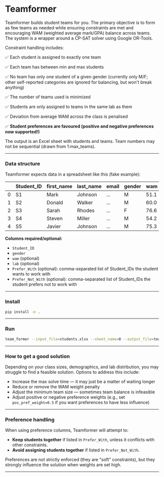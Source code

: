 # Teamformer

Teamformer builds student teams for you. The primary objective is to form as few teams as needed while ensuring constraints are met and encouraging WAM (weighted average mark/GPA) balance across teams. The system is a wrapper around a CP-SAT solver using Google OR-Tools.

Constraint handling includes:

✅ Each student is assigned to exactly one team

✅ Each team has between min and max students

✅ No team has only one student of a given gender (currently only M/F; other self-reported categories are ignored for balancing, but won't break anything)

✅ The number of teams used is minimized

✅ Students are only assigned to teams in the same lab as them

✅ Deviation from average WAM across the class is penalised

✅ **Student preferences are favoured (positive and negative preferences now supported!)**

The output is an Excel sheet with students and teams. Team numbers may not be sequential (drawn from 1\:max\_teams).

---

### Data structure

Teamformer expects data in a spreadsheet like this (fake example):

|   | Student\_ID | first\_name | last\_name | email | gender | wam  | lab | Prefer\_With | Prefer\_Not\_With |
| - | ----------- | ----------- | ---------- | ----- | ------ | ---- | --- | ------------ | ----------------- |
| 0 | S1          | Mark        | Johnson    | ...   | M      | 51.1 | 3   | S2, S3       | S4                |
| 1 | S2          | Donald      | Walker     | ...   | M      | 60.0 | 1   |              |                   |
| 2 | S3          | Sarah       | Rhodes     | ...   | F      | 76.6 | 1   | S1           | S3                |
| 3 | S4          | Steven      | Miller     | ...   | M      | 54.2 | 2   |              |                   |
| 4 | S5          | Javier      | Johnson    | ...   | M      | 75.3 | 4   |              |                   |

**Columns required/optional:**

* `Student_ID`
* `gender`
* `wam` (optional)
* `lab` (optional)
* `Prefer_With` (optional): comma-separated list of Student\_IDs the student wants to work with
* `Prefer_Not_With` (optional): comma-separated list of Student\_IDs the student prefers not to work with

---

### Install

```bash
pip install -e .
```

---

### Run

```bash
team_former --input_file=students.xlsx --sheet_name=0 --output_file=teams.xlsx --wam_weight=0.05 --pos_pref_weight=0.8 --neg_pref_weight=0.8 --min_team_size=3 --max_team_size=5 --max_solve_time=30
```

---

### How to get a good solution

Depending on your class sizes, demographics, and lab distribution, you may struggle to find a feasible solution. Options to address this include:

* Increase the max solve time — it may just be a matter of waiting longer
* Reduce or remove the WAM weight penalty
* Adjust the minimum team size — sometimes team balance is infeasible
* Adjust positive or negative preference weights (e.g., set `pos_pref_weight=0.5` if you want preferences to have less influence)

---

### Preference handling

When using preference columns, Teamformer will attempt to:

* **Keep students together** if listed in `Prefer_With`, unless it conflicts with other constraints.
* **Avoid assigning students together** if listed in `Prefer_Not_With`.

Preferences are not strictly enforced (they are "soft" constraints), but they strongly influence the solution when weights are set high.

---
